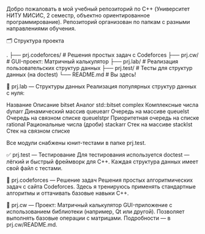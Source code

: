 Добро пожаловать в мой учебный репозиторий по C++ (Университет НИТУ МИСИС, 2 семестр, объектно ориентированное программирование). Репозиторий организован по папкам с разными направлениями обучения.

🗂 Структура проекта

.
├── prj.codeforces/      # Решения простых задач с Codeforces
├── prj.cw/              # GUI-проект: Матричный калькулятор
├── prj.lab/             # Реализация пользовательских структур данных
├── prj.test/            # Тесты для структур данных (на doctest)
└── README.md            # Вы здесь!

🔧 prj.lab — Структуры данных
Реализация популярных структур данных с нуля:

Название	Описание
bitset	Аналог std::bitset
complex	Комплексные числа
dynarr	Динамический массив
queuearr	Очередь на массиве
queuelst	Очередь на связном списке
queuelstpr	Приоритетная очередь на списке
rational	Рациональные числа (дроби)
stackarr	Стек на массиве
stacklst	Стек на связном списке

Все модули снабжены юнит-тестами в папке prj.test.

✅ prj.test — Тестирование
Для тестирования используется doctest — лёгкий и быстрый фреймворк для C++. Каждая структура данных имеет свой файл с тестами.

🎯 prj.codeforces — Решение задач
Решения простых алгоритмических задач с сайта Codeforces. Здесь я тренируюсь применять стандартные алгоритмы и оттачивать базовые навыки C++.

🧮 prj.cw — Проект: Матричный калькулятор
GUI-приложение с использованием библиотеки (например, Qt или другой). Позволяет выполнять базовые операции с матрицами. Подробности — в prj.cw/README.md.
